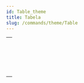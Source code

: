 ```yaml
---
id: Table_theme
title: Tabela
slug: /commands/theme/Table
---
```


|                                                                                                                 |
| --------------------------------------------------------------------------------------------------------------- |
| [<!-- INCLUDE #_command_.Current default table.Syntax -->](../../commands-legacy/current-default-table.md)<br/> |
| [<!-- INCLUDE #_command_.Current form table.Syntax -->](../../commands-legacy/current-form-table.md)<br/>       |
| [<!-- INCLUDE #_command_.DEFAULT TABLE.Syntax -->](../../commands-legacy/default-table.md)<br/>                 |
| [<!-- INCLUDE #_command_.NO DEFAULT TABLE.Syntax -->](../../commands-legacy/no-default-table.md)<br/>           |
